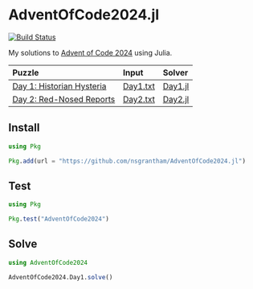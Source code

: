 # AdventOfCode2024.jl

[![Build Status](https://github.com/nsgrantham/AdventOfCode2024.jl/actions/workflows/CI.yml/badge.svg?branch=main)](https://github.com/nsgrantham/AdventOfCode2024.jl/actions/workflows/CI.yml?query=branch%3Amain)

My solutions to [Advent of Code 2024](https://adventofcode.com/2024) using Julia.

| Puzzle                                                              | Input                         | Solver                     |
|:--------------------------------------------------------------------|:------------------------------|:---------------------------|
| [Day 1: Historian Hysteria](https://adventofcode.com/2024/day/1)    | [Day1.txt](./data/Day1.txt)   | [Day1.jl](./src/Day1.jl)   |
| [Day 2: Red-Nosed Reports](https://adventofcode.com/2024/day/2)     | [Day2.txt](./data/Day2.txt)   | [Day2.jl](./src/Day2.jl)   |


## Install

```julia
using Pkg

Pkg.add(url = "https://github.com/nsgrantham/AdventOfCode2024.jl")
```

## Test

```julia
using Pkg

Pkg.test("AdventOfCode2024")
```

## Solve

```julia
using AdventOfCode2024

AdventOfCode2024.Day1.solve()
```
